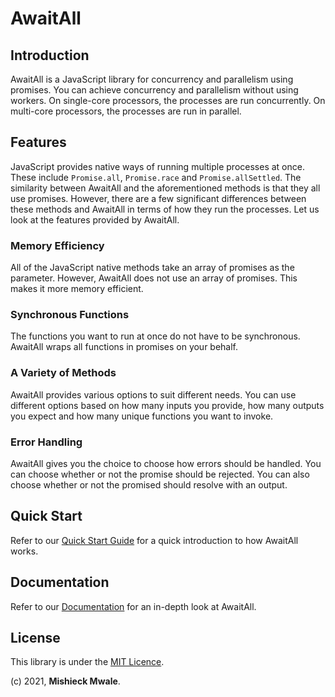 # AwaitAll

## Introduction

AwaitAll is a JavaScript library for concurrency and parallelism using promises. You can achieve concurrency and parallelism without using workers. On single-core processors, the processes are run concurrently. On multi-core processors, the processes are run in parallel.

## Features

JavaScript provides native ways of running multiple processes at once. These include `Promise.all`, `Promise.race` and `Promise.allSettled`. The similarity between AwaitAll and the aforementioned methods is that they all use promises. However, there are a few significant differences between these methods and AwaitAll in terms of how they run the processes. Let us look at the features provided by AwaitAll.

### Memory Efficiency

All of the JavaScript native methods take an array of promises as the parameter. However, AwaitAll does not use an array of promises. This makes it more memory efficient.

### Synchronous Functions

The functions you want to run at once do not have to be synchronous. AwaitAll wraps all functions in promises on your behalf.

### A Variety of Methods

AwaitAll provides various options to suit different needs. You can use different options based on how many inputs you provide, how many outputs you expect and how many unique functions you want to invoke.

### Error Handling

AwaitAll gives you the choice to choose how errors should be handled. You can choose whether or not the promise should be rejected. You can also choose whether or not the promised should resolve with an output.

## Quick Start

Refer to our [Quick Start Guide](./docs/quick-start.md) for a quick introduction to how AwaitAll works.

## Documentation

Refer to our [Documentation](./docs/home.md) for an in-depth look at AwaitAll.

## License

This library is under the [MIT Licence](https://).

(c) 2021, __Mishieck Mwale__.
